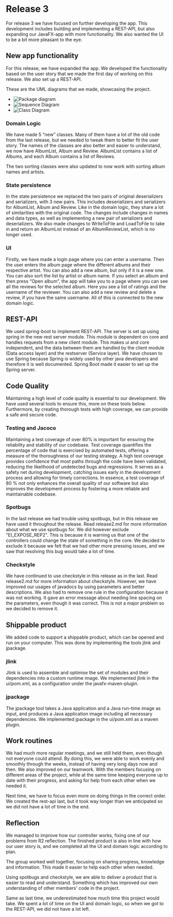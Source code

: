 # Release 3

For release 3 we have focused on further developing the app. This development includes building and implementing a REST-API, but also expanding our JavaFX-app with more functionality. We also wanted the UI to be a bit more pleasant to the eye.

## New app functionality

For this release, we have expanded the app. We developed the functionality based on the user story that we made the first day of working on this release. We also set up a REST-API.

These are the UML diagrams that we made, showcasing the project.

- ![Package diagram](<./assets/PackageDiagramR3.png>)
- ![Sequence Diagram](<./assets/SequenceDiagramR3.png>)
- ![Class Diagram](<./assets/ClassDiagramR3.png>)

### Domain Logic

We have made 5 “new” classes. Many of them have a lot of the old code from the last release, but we needed to tweak them to better fit the user story. The names of the classes are also better and easier to understand, we now have AlbumList, Album and Review. AlbumList contains a list of Albums, and each Album contains a list of Reviews.

The two sorting classes were also updated to now work with sorting album names and artists.

### State persistence

In the state persistence we replaced the two pairs of original deserializers and serializers, with 3 new pairs. This includes deserializers and serializers for AlbumList, Album and Review. Like in the domain logic, they share a lot of similarities with the original code. The changes include changes in names and data types, as well as implementing a new pair of serializers and deserializers.
We also made changes to WriteToFile and LoadToFile to take in and return an AlbumList instead of an AlbumReviewList, which is no longer used.

### UI

Firstly, we have made a login page where you can enter a username. Then the user enters the album page where the different albums and their respective artist. You can also add a new album, but only if it is a new one. You can also sort the list by artist or album name. If you select an album and then press “Open album”, the app will take you to a page where you can see all the reviews for the selected album. Here you see a list of ratings and the username of the reviewer. You can also add a new review and delete a review, if you have the same username. All of this is connected to the new domain logic.

## REST-API

We used spring-boot to implement REST-API. The server is set up using spring in the new rest server module. This module is dependent on core and handles requests from a new client module. This makes ui and core independent, and the data between them are handled by the client module (Data access layer) and the restserver (Service layer).
We have chosen to use Spring because Spring is widely used by other java developers and therefore it is well documented. Spring Boot made it easier to set up the Spring server.

## Code Quality

Maintaining a high level of code quality is essential to our development. We have used several tools to ensure this, more on these tools below. Furthermore, by creating thorough tests with high coverage, we can provide a safe and secure code.

### Testing and Jacoco

Maintaining a test coverage of over 80% is important for ensuring the reliability and stability of our codebase. Test coverage quantifies the percentage of code that is exercised by automated tests, offering a measure of the thoroughness of our testing strategy. A high test coverage provides confidence that most paths through the code have been validated, reducing the likelihood of undetected bugs and regressions. It serves as a safety net during development, catching issues early in the development process and allowing for timely corrections. In essence, a test coverage of 80 % not only enhances the overall quality of our software but also improves the development process by fostering a more reliable and maintainable codebase.

### Spotbugs

In the last release we had trouble using spotbugs, but in this release we have used it throughout the release. Read release2.md for more information about what we use spotbugs for. We did however exclude "EI_EXPOSE_REP2". This is because it is warning us that one of the controllers could change the state of something in the core. We decided to exclude it because we felt that we had other more pressing issues, and we saw that resolving this bug would take a lot of time.

### Checkstyle

We have continued to use checkstyle in this release as in the last. Read release2.md for more information about checkstyle.
However, we have improved our usages of javadocs by using parameters and better descriptions. We also had to remove one rule in the configuration because it was not working. It gave an error message about needing line spacing on the parameters, even though it was correct. This is not a major problem so we decided to remove it.

## Shippable product

We added code to support a shippable product, which can be opened and run on your computer. This was done by implementing the tools jlink and jpackage.

### jlink

Jlink is used to assemble and optimise the set of modules and their dependencies into a custom runtime image. We implemented jlink in the ui/pom.xml, as a configuration under the javafx-maven-plugin.

### jpackage

The jpackage tool takes a Java application and a Java run-time image as input, and produces a Java application image including all necessary dependencies. We implemented jpackage in the ui/pom.xml as a maven plugin.

## Work routines

We had much more regular meetings, and we still held them, even though not everyone could attend. By doing this, we were able to work evenly and smoothly through the weeks, instead of having very long days now and then. We also improved on our teamwork. With the members focusing on different areas of the project, while at the same time keeping everyone up to date with their progress, and asking for help from each other when we needed it.

Next time, we have to focus even more on doing things in the correct order. We created the rest-api last, but it took way longer than we anticipated so we did not have a lot of time in the end.

## Reflection

We managed to improve how our controller works, fixing one of our problems from R2 reflection. The finished product is also in line with how our user story is, and we completed all the UI and domain logic according to plan.

The group worked well together, focusing on sharing progress, knowledge and information. This made it easier to help each other when needed.

Using spotbugs and checkstyle, we are able to deliver a product that is easier to read and understand. Something which has improved our own understanding of other members' code in the project.

Same as last time, we underestimated how much time this project would take. We spent a lot of time on the UI and domain logic, so when we got to the REST-API, we did not have a lot left.
